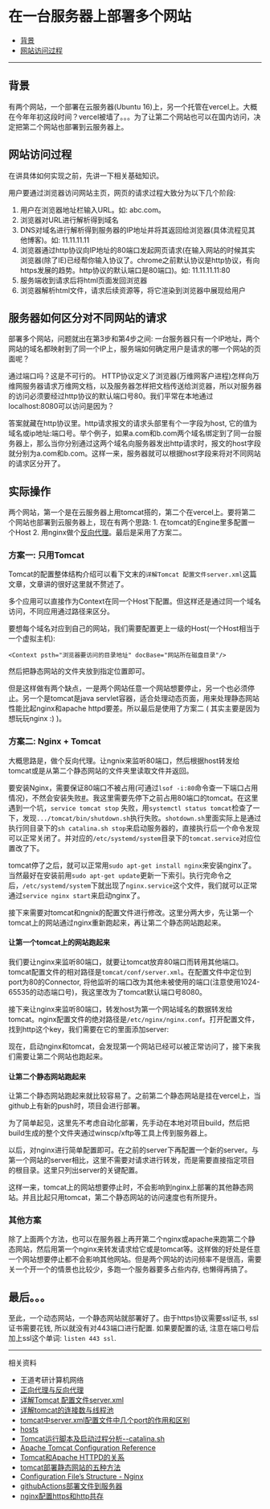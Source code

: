 # 在一台服务器上部署多个网站

- [背景](#背景)
- [网站访问过程](#网站访问过程)

---

## 背景

有两个网站，一个部署在云服务器(Ubuntu 16)上，另一个托管在vercel上。大概在今年年初这段时间？vercel被墙了。。。为了让第二个网站也可以在国内访问，决定把第二个网站也部署到云服务器上。

## 网站访问过程

在讲具体如何实现之前，先讲一下相关基础知识。

用户要通过浏览器访问网站主页，网页的请求过程大致分为以下几个阶段:

1. 用户在浏览器地址栏输入URL。如: abc.com。
2. 浏览器对URL进行解析得到域名
3. DNS对域名进行解析得到服务器的IP地址并将其返回给浏览器(具体流程见其他博客)。如: 11.11.11.11
4. 浏览器通过http协议向IP地址的80端口发起网页请求(在输入网站的时候其实浏览器(除了IE)已经帮你输入协议了。chrome之前默认协议是http协议，有向https发展的趋势。http协议的默认端口是80端口)。如: 11.11.11.11:80
5. 服务端收到请求后将html页面发回浏览器
6. 浏览器解析html文件，请求后续资源等，将它渲染到浏览器中展现给用户

## 服务器如何区分对不同网站的请求

部署多个网站，问题就出在第3步和第4步之间: 一台服务器只有一个IP地址，两个网站的域名都映射到了同一个IP上，服务端如何确定用户是请求的哪一个网站的页面呢？

通过端口吗？这是不可行的。 HTTP协议定义了浏览器(万维网客户进程)怎样向万维网服务器请求万维网文档，以及服务器怎样把文档传送给浏览器，所以对服务器的访问必须要经过http协议的默认端口号80。我们平常在本地通过localhost:8080可以访问是因为？

答案就藏在http协议里。http请求报文的请求头部里有个一字段为host,  它的值为域名或ip地址:端口号。举个例子，如果a.com和b.com两个域名绑定到了同一台服务器上，那么当你分别通过这两个域名向服务器发出http请求时，报文的host字段就分别为a.com和b.com。这样一来，服务器就可以根据host字段来将对不同网站的请求区分开了。

## 实际操作

两个网站，第一个是在云服务器上用tomcat搭的，第二个在vercel上。要将第二个网站也部署到云服务器上，现在有两个思路: 1. 在tomcat的Engine里多配置一个Host 2. 用nginx做个[反向代理](https://www.zhihu.com/answer/128105528)。最后是采用了方案二。

### 方案一: 只用Tomcat

Tomcat的配置整体结构介绍可以看下文末的`详解Tomcat 配置文件server.xml`这篇文章，文章讲的很好这里就不赘述了。

多个应用可以直接作为Context在同一个Host下配置。但这样还是通过同一个域名访问，不同应用通过路径来区分。

要想每个域名对应到自己的网站，我们需要配置更上一级的Host(一个Host相当于一个虚拟主机):

`<Context psth="浏览器要访问的目录地址" docBase="网站所在磁盘目录"/>`

然后把静态网站的文件夹放到指定位置即可。

但是这样做有两个缺点，一是两个网站任意一个网站想要停止，另一个也必须停止。另一个是tomcat是java servlet容器，适合处理动态页面，用来处理静态网站性能比起nginx和apache httpd要差。所以最后是使用了方案二 ( 其实主要是因为想玩玩nginx :) )。

### 方案二: Nginx + Tomcat

大概思路是，做个反向代理。让ngnix来监听80端口，然后根据host转发给tomcat或是从第二个静态网站的文件夹里读取文件并返回。

要安装Nginx，需要保证80端口不被占用(可通过`lsof -i:80`命令查一下端口占用情况)，不然会安装失败[#]()。我这里需要先停下之前占用80端口的tomcat。在这里遇到一个坑，`service tomcat stop` 失败，用`systemctl status tomcat`检查了一下，发现`.../tomcat/bin/shutdown.sh`执行失败。`shotdown.sh`里面实际上是通过执行同目录下的`sh catalina.sh stop`来启动服务器的，直接执行后一个命令发现可以正常关闭了。并对应的`/etc/systemd/system`目录下的`tomcat.service`对应位置改了下。

tomcat停了之后，就可以正常用`sudo apt-get install nginx`来安装nginx了。当然最好在安装前用`sudo apt-get update`更新一下索引。执行完命令之后，`/etc/systemd/system`下就出现了`nginx.service`这个文件，我们就可以正常通过`service nginx start`来启动nginx了。

接下来需要对tomcat和ngnix的配置文件进行修改。这里分两大步，先让第一个tomcat上的网站通过nginx重新跑起来，再让第二个静态网站跑起来。

#### 让第一个tomcat上的网站跑起来

我们要让nginx来监听80端口，就要让tomcat放弃80端口而转用其他端口。tomcat配置文件的相对路径是`tomcat/conf/server.xml`。在配置文件中定位到port为80的Connector, 将他监听的端口改为其他未被使用的端口(注意使用1024-65535的动态端口号)，我这里改为了tomcat默认端口号8080。

接下来让nginx来监听80端口，转发host为第一个网站域名的数据转发给tomcat。nginx配置文件的绝对路径是`/etc/nginx/nginx.conf`。打开配置文件，找到http这个key，我们需要在它的里面添加server:

现在，启动nginx和tomcat，会发现第一个网站已经可以被正常访问了，接下来我们需要让第二个网站也跑起来。

#### 让第二个静态网站跑起来

让第二个静态网站跑起来就比较容易了。之前第二个静态网站是挂在vercel上，当github上有新的push时，项目会进行部署。

为了简单起见，这里先不考虑自动化部署，先手动在本地对项目build，然后把build生成的整个文件夹通过winscp/xftp等工具上传到服务器上。

以后，对nginx进行简单配置即可。在之前的server下再配置一个新的server。与第一个网站的server相比，这里不需要对请求进行转发，而是需要直接指定项目的根目录。这里只列出server的关键配置。



这样一来，tomcat上的网站想要停止时，不会影响到nginx上部署的其他静态网站。并且比起只用tomcat，第二个静态网站的访问速度也有所提升。

### 其他方案
除了上面两个方法，也可以在服务器上再开第二个nginx或apache来跑第二个静态网站，然后用第一个nginx来转发请求给它或是tomcat等。这样做的好处是任意一个网站想要停止都不会影响其他网站。但是两个网站的访问频率不是很高，需要关一个开一个的情景也比较少，多跑一个服务器要多占些内存, 也懒得再搞了。

## 最后。。。
至此，一个动态网站，一个静态网站就部署好了。由于https协议需要ssl证书, ssl证书需要花钱, 所以就没有对443端口进行配置. 如果要配置的话, 注意在端口号后加上ssl这个单词: `listen 443 ssl`.


---

相关资料

- 王道考研计算机网络
- [正向代理与反向代理](https://www.zhihu.com/answer/128105528)
- [详解Tomcat 配置文件server.xml](https://www.cnblogs.com/kismetv/p/7228274.html)
- [详解tomcat的连接数与线程池](https://www.cnblogs.com/kismetv/p/7806063.html)
- [tomcat中server.xml配置文件中几个port的作用和区别](https://blog.csdn.net/zhuzhezhuzhe1/article/details/80431015)
- [hosts](https://baike.baidu.com/item/hosts/10474546?fromtitle=Hosts%E6%96%87%E4%BB%B6&fromid=8971674)
- [Tomcat运行脚本及启动过程分析--catalina.sh](https://blog.csdn.net/qq_21508059/article/details/82713797)
- [Apache Tomcat Configuration Reference](http://tomcat.apache.org/tomcat-5.5-doc/config/host.html)
- [Tomcat和Apache HTTPD的关系](https://blog.csdn.net/xinyuanqianxun1987/article/details/89202129)
- [tomcat部署静态网站的五种方法](https://blog.csdn.net/w893932747/article/details/75043411)
- [Configuration File’s Structure - Nginx](http://nginx.org/en/docs/beginners_guide.html#conf_structure)
- [githubActions部署文件到服务器](https://blog.csdn.net/qq_39846820/article/details/115422544)
- [nginx配置https和http共存](https://blog.csdn.net/qq_39403545/article/details/86545775)

